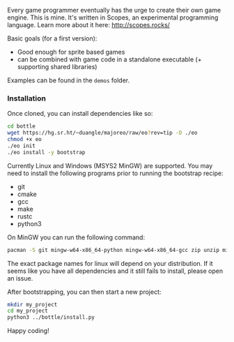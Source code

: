 Every game programmer eventually has the urge to create their own game engine. This is mine. It's written in Scopes, an experimental programming language. Learn more about it here: http://scopes.rocks/

Basic goals (for a first version):
- Good enough for sprite based games
- can be combined with game code in a standalone executable (+ supporting shared libraries)

Examples can be found in the `demos` folder.

### Installation
Once cloned, you can install dependencies like so:

``` sh
cd bottle
wget https://hg.sr.ht/~duangle/majoreo/raw/eo?rev=tip -O ./eo
chmod +x eo
./eo init
./eo install -y bootstrap
```

Currently Linux and Windows (MSYS2 MinGW) are supported. You may need to install the following programs prior to running the bootstrap recipe:
- git
- cmake
- gcc
- make
- rustc
- python3

On MinGW you can run the following command:
``` sh
pacman -S git mingw-w64-x86_64-python mingw-w64-x86_64-gcc zip unzip mingw-w64-x86_64-7zip mingw-w64-x86_64-make mingw-w64-x86_64-rust mingw-w64-x86_64-clang mingw-w64-x86_64-cmake
```
The exact package names for linux will depend on your distribution.
If it seems like you have all dependencies and it still fails to install, please open an issue.

After bootstrapping, you can then start a new project:
``` sh
mkdir my_project
cd my_project
python3 ../bottle/install.py
```

Happy coding!

